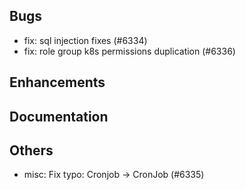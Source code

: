 ## Bugs
- fix: sql injection fixes (#6334)
- fix: role group k8s permissions duplication (#6336)
## Enhancements
## Documentation
## Others
- misc: Fix typo: Cronjob → CronJob (#6335)
